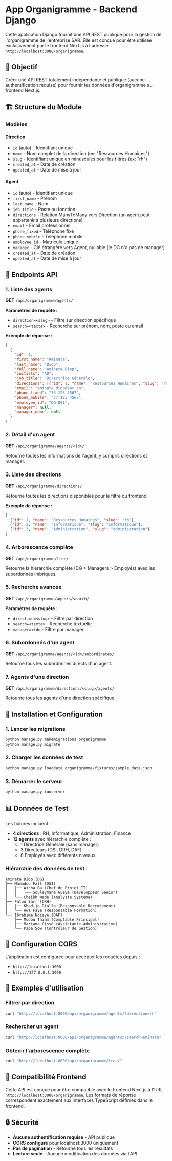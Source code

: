 # App Organigramme - Backend Django

Cette application Django fournit une API REST publique pour la gestion de l'organigramme de l'entreprise SAR. Elle est conçue pour être utilisée exclusivement par le frontend Next.js à l'adresse `http://localhost:3000/organigramme`.

## 🎯 Objectif

Créer une API REST totalement indépendante et publique (aucune authentification requise) pour fournir les données d'organigramme au frontend Next.js.

## 🏗️ Structure du Module

### Modèles

#### Direction
- `id` (auto) - Identifiant unique
- `name` - Nom complet de la direction (ex: "Ressources Humaines")
- `slug` - Identifiant unique en minuscules pour les filtres (ex: "rh")
- `created_at` - Date de création
- `updated_at` - Date de mise à jour

#### Agent
- `id` (auto) - Identifiant unique
- `first_name` - Prénom
- `last_name` - Nom
- `job_title` - Poste ou fonction
- `directions` - Relation ManyToMany vers Direction (un agent peut appartenir à plusieurs directions)
- `email` - Email professionnel
- `phone_fixed` - Téléphone fixe
- `phone_mobile` - Téléphone mobile
- `employee_id` - Matricule unique
- `manager` - Clé étrangère vers Agent, nullable (le DG n'a pas de manager)
- `created_at` - Date de création
- `updated_at` - Date de mise à jour

## 🔗 Endpoints API

### 1. Liste des agents
**GET** `/api/organigramme/agents/`

**Paramètres de requête :**
- `direction=<slug>` - Filtre sur direction spécifique
- `search=<texte>` - Recherche sur prénom, nom, poste ou email

**Exemple de réponse :**
```json
[
  {
    "id": 1,
    "first_name": "Aminata",
    "last_name": "Diop",
    "full_name": "Aminata Diop",
    "initials": "AD",
    "job_title": "Directrice Générale",
    "directions": [{"id": 1, "name": "Ressources Humaines", "slug": "rh"}],
    "email": "aminata.diop@sar.sn",
    "phone_fixed": "33 123 4567",
    "phone_mobile": "77 123 4567",
    "employee_id": "DG-001",
    "manager": null,
    "manager_name": null
  }
]
```

### 2. Détail d'un agent
**GET** `/api/organigramme/agents/<id>/`

Retourne toutes les informations de l'agent, y compris directions et manager.

### 3. Liste des directions
**GET** `/api/organigramme/directions/`

Retourne toutes les directions disponibles pour le filtre du frontend.

**Exemple de réponse :**
```json
[
  {"id": 1, "name": "Ressources Humaines", "slug": "rh"},
  {"id": 2, "name": "Informatique", "slug": "informatique"},
  {"id": 3, "name": "Administration", "slug": "administration"}
]
```

### 4. Arborescence complète
**GET** `/api/organigramme/tree/`

Retourne la hiérarchie complète (DG > Managers > Employés) avec les subordonnés imbriqués.

### 5. Recherche avancée
**GET** `/api/organigramme/agents/search/`

**Paramètres de requête :**
- `direction=<slug>` - Filtre par direction
- `search=<texte>` - Recherche textuelle
- `manager=<id>` - Filtre par manager

### 6. Subordonnés d'un agent
**GET** `/api/organigramme/agents/<id>/subordinates/`

Retourne tous les subordonnés directs d'un agent.

### 7. Agents d'une direction
**GET** `/api/organigramme/directions/<slug>/agents/`

Retourne tous les agents d'une direction spécifique.

## 🚀 Installation et Configuration

### 1. Lancer les migrations
```bash
python manage.py makemigrations organigramme
python manage.py migrate
```

### 2. Charger les données de test
```bash
python manage.py loaddata organigramme/fixtures/sample_data.json
```

### 3. Démarrer le serveur
```bash
python manage.py runserver
```

## 📊 Données de Test

Les fixtures incluent :
- **4 directions** : RH, Informatique, Administration, Finance
- **12 agents** avec hiérarchie complète :
  - 1 Directrice Générale (sans manager)
  - 3 Directeurs (DSI, DRH, DAF)
  - 8 Employés avec différents niveaux

### Hiérarchie des données de test :
```
Aminata Diop (DG)
├── Mamadou Fall (DSI)
│   ├── Aïcha Ba (Chef de Projet IT)
│   │   └── Souleymane Gueye (Développeur Senior)
│   └── Cheikh Wade (Analyste Système)
├── Fatou Sarr (DRH)
│   ├── Khadija Diallo (Responsable Recrutement)
│   └── Awa Faye (Responsable Formation)
└── Ibrahima Ndiaye (DAF)
    ├── Modou Thiam (Comptable Principal)
    ├── Mariama Cissé (Assistante Administrative)
    └── Papa Sow (Contrôleur de Gestion)
```

## 🔧 Configuration CORS

L'application est configurée pour accepter les requêtes depuis :
- `http://localhost:3000`
- `http://127.0.0.1:3000`

## 📝 Exemples d'utilisation

### Filtrer par direction
```bash
curl "http://localhost:8000/api/organigramme/agents/?direction=rh"
```

### Rechercher un agent
```bash
curl "http://localhost:8000/api/organigramme/agents/?search=aminata"
```

### Obtenir l'arborescence complète
```bash
curl "http://localhost:8000/api/organigramme/tree/"
```

## 🎯 Compatibilité Frontend

Cette API est conçue pour être compatible avec le frontend Next.js à l'URL `http://localhost:3000/organigramme`. Les formats de réponse correspondent exactement aux interfaces TypeScript définies dans le frontend.

## 🔒 Sécurité

- **Aucune authentification requise** - API publique
- **CORS configuré** pour localhost:3000 uniquement
- **Pas de pagination** - Retourne tous les résultats
- **Lecture seule** - Aucune modification des données via l'API

